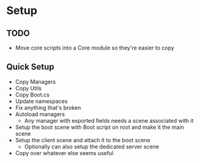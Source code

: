 # Setup

## TODO

* Move core scripts into a Core module so they're easier to copy

## Quick Setup

* Copy Managers
* Copy Utils
* Copy Boot.cs
* Update namespaces
* Fix anything that's broken
* Autoload managers
  * Any manager with exported fields needs a scene associated with it
* Setup the boot scene with Boot script on root and make it the main scene
* Setup the client scene and attach it to the boot scene
  * Optionally can also setup the dedicated server scene
* Copy over whatever else seems useful
